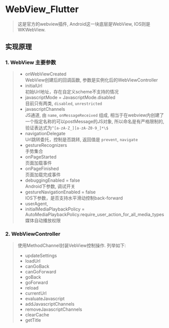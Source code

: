 # WebView_Flutter
> 这是官方的webview插件, Android这一块底层是WebView, IOS则是WKWebView.

## 实现原理
### 1. WebView 主要参数
>+ onWebViewCreated   
WebView创建后的回调函数, 参数是实例化后的WebViewController
>+ initialUrl   
初始Url地址，存在自定义scheme不支持的情况
>+ javascriptMode = JavascriptMode.disabled  
目前只有两类, `disabled`, `unrestricted`
>+ javascriptChannels   
JS通道, 由 `name`, `onMessageReceived` 组成, 相当于在webview内创建了一个指定名称的可以postMessage的JS对象, 所以命名是有严格限制的,验证表达式为`^[a-zA-Z_][a-zA-Z0-9_]*\$`
>+ navigationDelegate  
Url跳转委托，控制是否跳转, 返回值是 `prevent`, `navigate`
>+ gestureRecognizers  
手势集合
>+ onPageStarted  
页面加载事件
>+ onPageFinished  
页面加载完成事件
>+ debuggingEnabled = false  
Android下参数, 调试开关
>+ gestureNavigationEnabled = false  
IOS下参数，是否支持水平滑动控制back-forward
>+ userAgent,
>+ initialMediaPlaybackPolicy = AutoMediaPlaybackPolicy.require_user_action_for_all_media_types  
媒体自动播放权限

### 2. WebViewController
> 使用MethodChannel封装VebView控制操作. 列举如下:  
>+ updateSettings
>+ loadUrl
>+ canGoBack
>+ canGoForward
>+ goBack
>+ goForward
>+ reload
>+ currentUrl
>+ evaluateJavascript
>+ addJavascriptChannels
>+ removeJavascriptChannels
>+ clearCache
>+ getTitle
